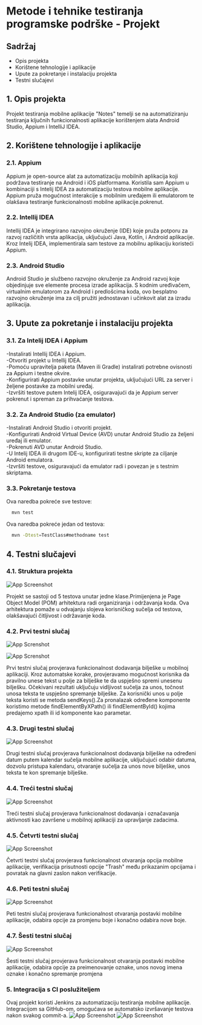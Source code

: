 
# Metode i tehnike testiranja programske podrške - Projekt






## Sadržaj

- Opis projekta
- Korištene tehnologije i aplikacije
- Upute za pokretanje i instalaciju projekta
- Testni slučajevi


## 1. Opis projekta

Projekt testiranja mobilne aplikacije "Notes" temelji se na automatiziranju testiranja ključnih funkcionalnosti aplikacije korištenjem alata Android Studio, Appium i IntelliJ IDEA.

## 2. Korištene tehnologije i aplikacije

### 2.1. Appium

Appium je open-source alat za automatizaciju mobilnih aplikacija koji podržava testiranje na Android i iOS platformama. Koristila sam Appium u kombinaciji s Intelij IDEA za automatizaciju testova mobilne aplikacije. Appium pruža mogućnost interakcije s mobilnim uređajem ili emulatorom te olakšava testiranje funkcionalnosti mobilne aplikacije.pokrenut.

### 2.2. Intellij IDEA

Intellij IDEA je integrirano razvojno okruženje (IDE) koje pruža potporu za razvoj različitih vrsta aplikacija, uključujući Java, Kotlin, i Android aplikacije. Kroz Intelij IDEA, implementirala sam testove za mobilnu aplikaciju koristeći Appium.

### 2.3. Android Studio

Android Studio je službeno razvojno okruženje za Android razvoj koje objedinjuje sve elemente procesa izrade aplikacija. S kodnim uređivačem, virtualnim emulatorom za Android i predlošcima koda, ovo besplatno razvojno okruženje ima za cilj pružiti jednostavan i učinkovit alat za izradu aplikacija.



## 3. Upute za pokretanje i instalaciju projekta

### 3.1. Za Intelij IDEA i Appium
-Instalirati Intellij IDEA i Appium. <br>
-Otvoriti projekt u Intellij IDEA. <br>
-Pomoću upravitelja paketa (Maven ili Gradle) instalirati potrebne ovisnosti za Appium i testne okvire.<br>
-Konfigurirati Appium postavke unutar projekta, uključujući URL za server i željene postavke za mobilni uređaj.<br>
-Izvršiti testove putem Intelij IDEA, osiguravajući da je Appium server pokrenut i spreman za prihvaćanje testova.<br>

### 3.2. Za Android Studio (za emulator)
-Instalirati Android Studio i otvoriti projekt.<br>
-Konfigurirati Android Virtual Device (AVD) unutar Android Studio za željeni uređaj ili emulator.<br>
-Pokrenuti AVD unutar Android Studio.<br>
-U Intelij IDEA ili drugom IDE-u, konfigurirati testne skripte za ciljanje Android emulatora.<br>
-Izvršiti testove, osiguravajući da emulator radi i povezan je s testnim skriptama. <br>   

### 3.3. Pokretanje testova
Ova naredba pokreće sve testove:
```bash
  mvn test
```
Ova naredba pokreće jedan od testova:
```bash
  mvn -Dtest=TestClass#methodname test
```

## 4. Testni slučajevi

### 4.1. Struktura projekta

![App Screenshot](https://i.postimg.cc/vHkrvHkS/Snimka-zaslona-24.png)

Projekt se sastoji od 5 testova unutar jedne klase.Primijenjena je Page Object Model (POM) arhitektura radi organiziranja i održavanja koda. Ova arhitektura pomaže u odvajanju slojeva korisničkog sučelja od testova, olakšavajući čitljivost i održavanje koda.

### 4.2. Prvi testni slučaj

![App Screnshot](https://i.postimg.cc/L5x695Kk/test1.png)

![App Screnshot](https://i.postimg.cc/PrM1DQhK/pom.png)

Prvi testni slučaj provjerava funkcionalnost dodavanja bilješke u mobilnoj aplikaciji. Kroz automatske korake, provjeravamo mogućnost korisnika da pravilno unese tekst u polje za bilješke te da uspješno spremi unesenu bilješku. Očekivani rezultati uključuju vidljivost sučelja za unos, točnost unosa teksta te uspješno spremanje bilješke.
Za korisnički unos u polje teksta koristi se metoda sendKeys().Za pronalazak određene komponente koristimo metode findElementByXPath() ili findElementById() kojima predajemo xpath ili id komponente kao parametar.


### 4.3. Drugi testni slučaj 

![App Screenshot](https://i.postimg.cc/t4ZCb9rP/test2.png)

Drugi testni slučaj provjerava funkcionalnost dodavanja bilješke na određeni datum putem kalendar sučelja mobilne aplikacije, uključujući odabir datuma, dozvolu pristupa kalendaru, otvaranje sučelja za unos nove bilješke, unos teksta te kon spremanje bilješke.


### 4.4. Treći testni slučaj 

![App Screenshot](https://i.postimg.cc/x88VPPhH/test3.png)

Treći testni slučaj provjerava funkcionalnost dodavanja i označavanja aktivnosti kao završene u mobilnoj aplikaciji za upravljanje zadacima.

### 4.5. Četvrti testni slučaj 

![App Screenshot](https://i.postimg.cc/QtsXc1jk/test4.png)

Četvrti testni slučaj provjerava funkcionalnost otvaranja opcija mobilne aplikacije, verifikacija prisutnosti opcije "Trash" među prikazanim opcijama i povratak na glavni zaslon nakon verifikacije. 

### 4.6. Peti testni slučaj 

![App Screenshot](https://i.postimg.cc/wBDqt0Yj/test5.png)

Peti testni slučaj provjerava funkcionalnost otvaranja postavki mobilne aplikacije, odabira opcije za promjenu boje i konačno odabira nove boje. 

### 4.7. Šesti testni slučaj

![App Screenshot](https://i.postimg.cc/Wz1THVFd/test6.png)

Šesti testni slučaj provjerava funkcionalnost otvaranja postavki mobilne aplikacije, odabira opcije za preimenovanje oznake, unos novog imena oznake i konačno spremanje promjena

### 5. Integracija s CI poslužiteljem

Ovaj projekt koristi Jenkins za automatizaciju testiranja mobilne aplikacije. Integracijom sa GitHub-om, omogućava se automatsko izvršavanje testova nakon svakog commit-a.
![App Screenshot](https://i.postimg.cc/mkNWt0wF/mvntest.png)
![App Screenshot](https://i.postimg.cc/TYfXZ3dj/mvntests.png)


